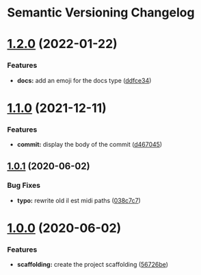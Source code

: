 # Semantic Versioning Changelog

# [1.2.0](https://github.com/Sonia-corporation/conventional-changelog/compare/1.1.0...1.2.0) (2022-01-22)


### Features

* **docs:** add an emoji for the docs type ([ddfce34](https://github.com/Sonia-corporation/conventional-changelog/commit/ddfce3464038f706a86ea883cf13c9c54795a57c))

# [1.1.0](https://github.com/Sonia-corporation/conventional-changelog/compare/1.0.1...1.1.0) (2021-12-11)


### Features

* **commit:** display the body of the commit ([d467045](https://github.com/Sonia-corporation/conventional-changelog/commit/d4670457fbe125433735e7cd8424bbbc4a4f0081))

## [1.0.1](https://github.com/Sonia-corporation/conventional-changelog/compare/1.0.0...1.0.1) (2020-06-02)


### Bug Fixes

* **typo:** rewrite old il est midi paths ([038c7c7](https://github.com/Sonia-corporation/conventional-changelog/commit/038c7c7dd829fd64d71c173c7aa59d3f227636ed))

# [1.0.0](https://github.com/Sonia-corporation/conventional-changelog/compare/...1.0.0) (2020-06-02)


### Features

* **scaffolding:** create the project scaffolding ([56726be](https://github.com/Sonia-corporation/conventional-changelog/commit/56726be5c7b14f92ddc626d7e78cfa458389bc87))
